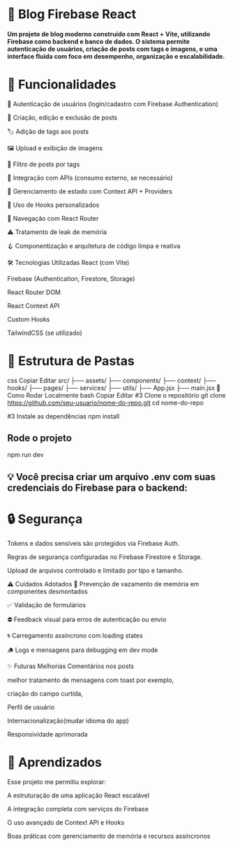 # 📝 Blog Firebase React
#### Um projeto de blog moderno construído com React + Vite, utilizando Firebase como backend e banco de dados. O sistema permite autenticação de usuários, criação de posts com tags e imagens, e uma interface fluida com foco em desempenho, organização e escalabilidade.

# 🚀 Funcionalidades
🔐 Autenticação de usuários (login/cadastro com Firebase Authentication)

📝 Criação, edição e exclusão de posts

🏷️ Adição de tags aos posts

🖼️ Upload e exibição de imagens

📌 Filtro de posts por tags

📡 Integração com APIs (consumo externo, se necessário)

🔄 Gerenciamento de estado com Context API + Providers

🧠 Uso de Hooks personalizados

📍 Navegação com React Router

⚠️ Tratamento de leak de memória

🪝 Componentização e arquitetura de código limpa e reativa

🛠️ Tecnologias Utilizadas
React (com Vite)

Firebase (Authentication, Firestore, Storage)

React Router DOM

React Context API

Custom Hooks

TailwindCSS (se utilizado)

# 📂 Estrutura de Pastas
css
Copiar
Editar
src/
├── assets/
├── components/
├── context/
├── hooks/
├── pages/
├── services/
├── utils/
├── App.jsx
├── main.jsx
🔧 Como Rodar Localmente
bash
Copiar
Editar
#3 Clone o repositório
git clone https://github.com/seu-usuario/nome-do-repo.git
cd nome-do-repo

#3 Instale as dependências
npm install

## Rode o projeto
npm run dev

## 💡 Você precisa criar um arquivo .env com suas credenciais do Firebase para o backend:

# 🔒 Segurança
Tokens e dados sensíveis são protegidos via Firebase Auth.

Regras de segurança configuradas no Firebase Firestore e Storage.

Upload de arquivos controlado e limitado por tipo e tamanho.

⚠️ Cuidados Adotados
🧼 Prevenção de vazamento de memória em componentes desmontados

✅ Validação de formulários

⛔ Feedback visual para erros de autenticação ou envio

🌀 Carregamento assíncrono com loading states

🪵 Logs e mensagens para debugging em dev mode


✨ Futuras Melhorias
Comentários nos posts 

melhor tratamento de mensagens com toast por exemplo, 

criação do campo curtida, 

Perfil de usuário

Internacionalização(mudar idioma do app)

Responsividade aprimorada

# 🧠 Aprendizados
Esse projeto me permitiu explorar:

A estruturação de uma aplicação React escalável

A integração completa com serviços do Firebase

O uso avançado de Context API e Hooks

Boas práticas com gerenciamento de memória e recursos assíncronos
